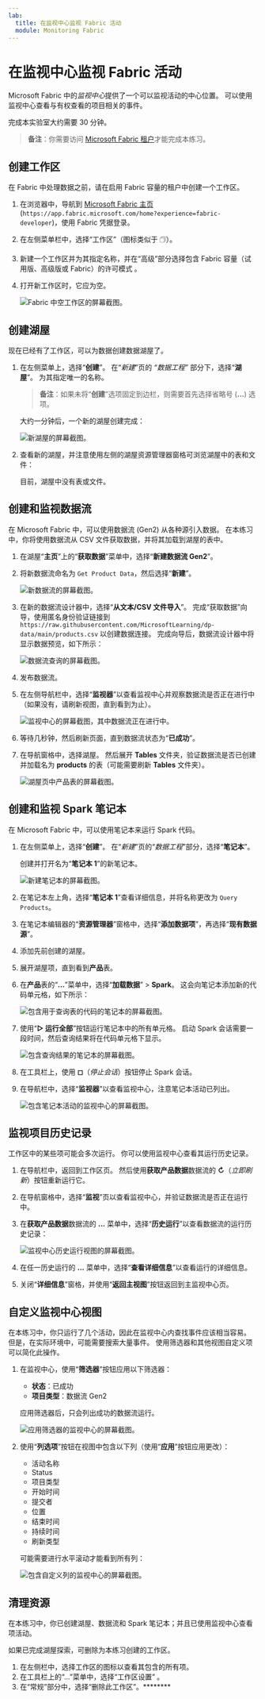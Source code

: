 ```yaml
---
lab:
  title: 在监视中心监视 Fabric 活动
  module: Monitoring Fabric
---
```


# 在监视中心监视 Fabric 活动

Microsoft Fabric 中的*监视中心*提供了一个可以监视活动的中心位置。 可以使用监视中心查看与有权查看的项目相关的事件。

完成本实验室大约需要 30 分钟。

> **备注**：你需要访问 [Microsoft Fabric 租户](https://learn.microsoft.com/fabric/get-started/fabric-trial)才能完成本练习。

## 创建工作区

在 Fabric 中处理数据之前，请在启用 Fabric 容量的租户中创建一个工作区。

1. 在浏览器中，导航到 [Microsoft Fabric 主页](https://app.fabric.microsoft.com/home?experience=fabric-developer) (`https://app.fabric.microsoft.com/home?experience=fabric-developer`)，使用 Fabric 凭据登录。
1. 在左侧菜单栏中，选择“工作区”（图标类似于 &#128455;）。
1. 新建一个工作区并为其指定名称，并在“高级”部分选择包含 Fabric 容量（试用版、高级版或 Fabric）的许可模式  。
1. 打开新工作区时，它应为空。

    ![Fabric 中空工作区的屏幕截图。](./Images/new-workspace.png)

## 创建湖屋

现在已经有了工作区，可以为数据创建数据湖屋了。

1. 在左侧菜单上，选择“**创建**”。 在“*新建*”页的 *“数据工程”* 部分下，选择“**湖屋**”。 为其指定唯一的名称。

    >**备注**：如果未将“**创建**”选项固定到边栏，则需要首先选择省略号 (**...**) 选项。

    大约一分钟后，一个新的湖屋创建完成：

    ![新湖屋的屏幕截图。](./Images/new-lakehouse.png)

1. 查看新的湖屋，并注意使用左侧的湖屋资源管理器窗格可浏览湖屋中的表和文件：

    目前，湖屋中没有表或文件。

## 创建和监视数据流

在 Microsoft Fabric 中，可以使用数据流 (Gen2) 从各种源引入数据。 在本练习中，你将使用数据流从 CSV 文件获取数据，并将其加载到湖屋的表中。

1. 在湖屋“**主页**”上的“**获取数据**”菜单中，选择“**新建数据流 Gen2**”。
1. 将新数据流命名为 `Get Product Data`，然后选择“**新建**”。

    ![新数据流的屏幕截图。](./Images/new-data-flow.png)

1. 在新的数据流设计器中，选择“**从文本/CSV 文件导入**”。 完成“获取数据”向导，使用匿名身份验证链接到 `https://raw.githubusercontent.com/MicrosoftLearning/dp-data/main/products.csv` 以创建数据连接。 完成向导后，数据流设计器中将显示数据预览，如下所示：

    ![数据流查询的屏幕截图。](./Images/data-flow-query.png)

1. 发布数据流。
1. 在左侧导航栏中，选择“**监视器**”以查看监视中心并观察数据流是否正在进行中（如果没有，请刷新视图，直到看到为止）。

    ![监视中心的屏幕截图，其中数据流正在进行中。](./Images/monitor-dataflow.png)

1. 等待几秒钟，然后刷新页面，直到数据流状态为“**已成功**”。
1. 在导航窗格中，选择湖屋。 然后展开 **Tables** 文件夹，验证数据流是否已创建并加载名为 **products** 的表（可能需要刷新 **Tables** 文件夹）。

    ![湖屋页中产品表的屏幕截图。](./Images/products-table.png)

## 创建和监视 Spark 笔记本

在 Microsoft Fabric 中，可以使用笔记本来运行 Spark 代码。

1. 在左侧菜单上，选择“**创建**”。 在“*新建*”页的“*数据工程*”部分，选择“**笔记本**”。

    创建并打开名为“**笔记本 1**”的新笔记本。

    ![新建笔记本的屏幕截图。](./Images/new-notebook.png)

1. 在笔记本左上角，选择“**笔记本 1**”查看详细信息，并将名称更改为 `Query Products`。
1. 在笔记本编辑器的“**资源管理器**”窗格中，选择“**添加数据项**”，再选择“**现有数据源**”。
1. 添加先前创建的湖屋。
1. 展开湖屋项，直到看到**产品**表。
1. 在**产品**表的“**...**”菜单中，选择“**加载数据**” > **Spark**。 这会向笔记本添加新的代码单元格，如下所示：

    ![包含用于查询表的代码的笔记本的屏幕截图。](./Images/load-spark.png)

1. 使用“**&#9655; 运行全部**”按钮运行笔记本中的所有单元格。 启动 Spark 会话需要一段时间，然后查询结果将在代码单元格下显示。

    ![包含查询结果的笔记本的屏幕截图。](./Images/notebook-output.png)

1. 在工具栏上，使用 **&#9723;**（*停止会话*）按钮停止 Spark 会话。
1. 在导航栏中，选择“**监视器**”以查看监视中心，注意笔记本活动已列出。

    ![包含笔记本活动的监视中心的屏幕截图。](./Images/monitor-notebook.png)

## 监视项目历史记录

工作区中的某些项可能会多次运行。 你可以使用监视中心查看其运行历史记录。

1. 在导航栏中，返回到工作区页。 然后使用**获取产品数据**数据流的 **&#8635;**（*立即刷新*）按钮重新运行它。
1. 在导航窗格中，选择“**监视**”页以查看监视中心，并验证数据流是否正在运行中。
1. 在**获取产品数据**数据流的 **...** 菜单中，选择“**历史运行**”以查看数据流的运行历史记录：

    ![监视中心历史运行视图的屏幕截图。](./Images/historical-runs.png)

1. 在任一历史运行的 **...** 菜单中，选择“**查看详细信息**”以查看运行的详细信息。
1. 关闭“**详细信息**”窗格，并使用“**返回主视图**”按钮返回到主监视中心页。

## 自定义监视中心视图

在本练习中，你只运行了几个活动，因此在监视中心内查找事件应该相当容易。 但是，在实际环境中，可能需要搜索大量事件。 使用筛选器和其他视图自定义项可以简化此操作。

1. 在监视中心，使用“**筛选器**”按钮应用以下筛选器：
    - **状态**：已成功
    - **项目类型**：数据流 Gen2

    应用筛选器后，只会列出成功的数据流运行。

    ![应用筛选器的监视中心的屏幕截图。](./Images/monitor-filter.png)

1. 使用“**列选项**”按钮在视图中包含以下列（使用“**应用**”按钮应用更改）：
    - 活动名称
    - Status
    - 项目类型
    - 开始时间
    - 提交者
    - 位置
    - 结束时间
    - 持续时间
    - 刷新类型

    可能需要进行水平滚动才能看到所有列：

    ![包含自定义列的监视中心的屏幕截图。](./Images/monitor-columns.png)

## 清理资源

在本练习中，你已创建湖屋、数据流和 Spark 笔记本；并且已使用监视中心查看项活动。

如果已完成湖屋探索，可删除为本练习创建的工作区。

1. 在左侧栏中，选择工作区的图标以查看其包含的所有项。
2. 在工具栏上的“...”菜单中，选择“工作区设置” 。
3. 在“常规”部分中，选择“删除此工作区”。********
